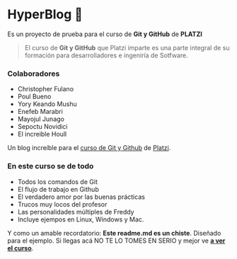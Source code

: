 # HyperBlog 💚

Es un proyecto de prueba para el curso de **Git y GitHub** de **PLATZI**

> El curso de **Git y GitHub** que Platzi imparte es una parte integral de su formación para desarrolladores e ingeniría de Sotfware.

### Colaboradores

- Christopher Fulano
- Poul Bueno
- Yory Keando Mushu
- Enefeb Marabri
- Mayojul Junago
- Sepoctu Novidici
- El increible Houll

Un blog increíble para el [curso de Git y Github](https://platzi.com/cursos/git-github/ "Curso de Git y Github") de [Platzi](https://platzi.com/ "Platzi").

### En este curso se de todo

- Todos los comandos de Git
- El flujo de trabajo en Github
- El verdadero amor por las buenas prácticas
- Trucos muy locos del profesor
- Las personalidades múltiples de Freddy
- Incluye ejempos en Linux, Windows y Mac.

Y como un amable recordatorio: **Este readme.md es un chiste**. Diseñado para el ejemplo. Si llegas acá NO TE LO TOMES EN SERIO y mejor ve [**a ver el curso**](https://platzi.com/cursos/git-github/ "a ver el curso").
